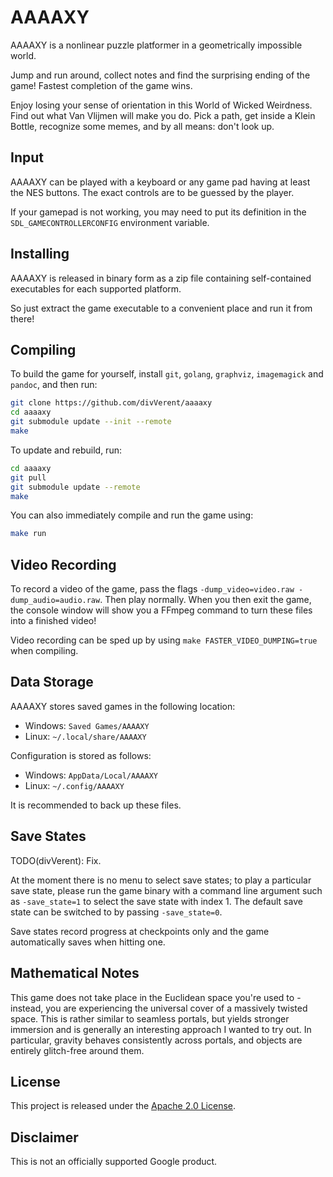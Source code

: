 # AAAAXY

AAAAXY is a nonlinear puzzle platformer in a geometrically impossible
world.

Jump and run around, collect notes and find the surprising ending of the
game\! Fastest completion of the game wins.

Enjoy losing your sense of orientation in this World of Wicked
Weirdness. Find out what Van Vlijmen will make you do. Pick a path, get
inside a Klein Bottle, recognize some memes, and by all means: don't
look up.

## Input

AAAAXY can be played with a keyboard or any game pad having at least the
NES buttons. The exact controls are to be guessed by the player.

If your gamepad is not working, you may need to put its definition in
the `SDL_GAMECONTROLLERCONFIG` environment variable.

## Installing

AAAAXY is released in binary form as a zip file containing
self-contained executables for each supported platform.

So just extract the game executable to a convenient place and run it
from there\!

## Compiling

To build the game for yourself, install `git`, `golang`, `graphviz`,
`imagemagick` and `pandoc`, and then run:

``` sh
git clone https://github.com/divVerent/aaaaxy
cd aaaaxy
git submodule update --init --remote
make
```

To update and rebuild, run:

``` sh
cd aaaaxy
git pull
git submodule update --remote
make
```

You can also immediately compile and run the game using:

``` sh
make run
```

## Video Recording

To record a video of the game, pass the flags `-dump_video=video.raw
-dump_audio=audio.raw`. Then play normally. When you then exit the game,
the console window will show you a FFmpeg command to turn these files
into a finished video\!

Video recording can be sped up by using `make FASTER_VIDEO_DUMPING=true`
when compiling.

## Data Storage

AAAAXY stores saved games in the following location:

  - Windows: `Saved Games/AAAAXY`
  - Linux: `~/.local/share/AAAAXY`

Configuration is stored as follows:

  - Windows: `AppData/Local/AAAAXY`
  - Linux: `~/.config/AAAAXY`

It is recommended to back up these files.

## Save States

TODO(divVerent): Fix.

At the moment there is no menu to select save states; to play a
particular save state, please run the game binary with a command line
argument such as `-save_state=1` to select the save state with index 1.
The default save state can be switched to by passing `-save_state=0`.

Save states record progress at checkpoints only and the game
automatically saves when hitting one.

## Mathematical Notes

This game does not take place in the Euclidean space you're used to -
instead, you are experiencing the universal cover of a massively twisted
space. This is rather similar to seamless portals, but yields stronger
immersion and is generally an interesting approach I wanted to try out.
In particular, gravity behaves consistently across portals, and objects
are entirely glitch-free around them.

## License

This project is released under the [Apache 2.0 License](LICENSE).

## Disclaimer

This is not an officially supported Google product.
